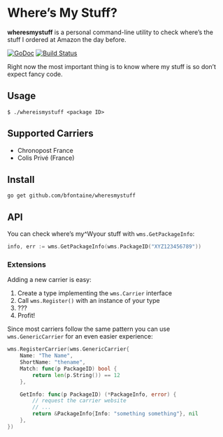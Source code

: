 # Where’s My Stuff?

**wheresmystuff** is a personal command-line utility to check where’s the stuff
I ordered at Amazon the day before.

[![GoDoc](https://godoc.org/github.com/bfontaine/wheresmystuff?status.svg)](https://godoc.org/github.com/bfontaine/wheresmystuff)
[![Build Status](https://travis-ci.org/bfontaine/wheresmystuff.svg?branch=master)](https://travis-ci.org/bfontaine/wheresmystuff)

Right now the most important thing is to know where my stuff is so don’t expect
fancy code.

## Usage

    $ ./whereismystuff <package ID>

## Supported Carriers

* Chronopost France
* Colis Privé (France)

## Install

    go get github.com/bfontaine/wheresmystuff

## API

You can check where’s my^Wyour stuff with `wms.GetPackageInfo`:

```go
info, err := wms.GetPackageInfo(wms.PackageID("XYZ123456789"))
```

### Extensions

Adding a new carrier is easy:

1. Create a type implementing the `wms.Carrier` interface
2. Call `wms.Register()` with an instance of your type
3. ???
4. Profit!

Since most carriers follow the same pattern you can use `wms.GenericCarrier`
for an even easier experience:

```go
wms.RegisterCarrier(wms.GenericCarrier{
    Name: "The Name",
    ShortName: "thename",
    Match: func(p PackageID) bool {
        return len(p.String()) == 12
    },

    GetInfo: func(p PackageID) (*PackageInfo, error) {
        // request the carrier website
        // ...
        return &PackageInfo{Info: "something something"}, nil
    },
})
```
